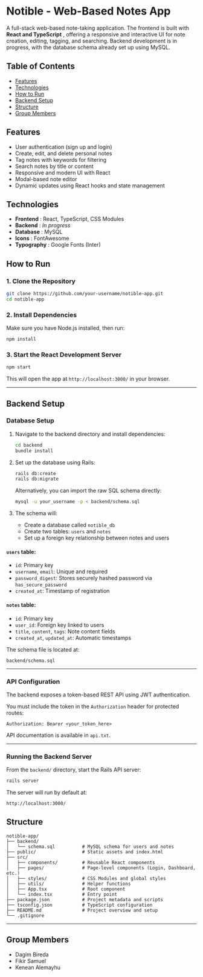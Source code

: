 # Notible - Web-Based Notes App

A full-stack web-based note-taking application. The frontend is built with  **React and TypeScript** , offering a responsive and interactive UI for note creation, editing, tagging, and searching. Backend development is in progress, with the database schema already set up using MySQL.

## Table of Contents

* [Features](#features)
* [Technologies](#technologies)
* [How to Run](#how-to-run)
* [Backend Setup](#backend-setup)
* [Structure](#structure)
* [Group Members](#group-members)

## Features

* User authentication (sign up and login)
* Create, edit, and delete personal notes
* Tag notes with keywords for filtering
* Search notes by title or content
* Responsive and modern UI with React
* Modal-based note editor
* Dynamic updates using React hooks and state management

## Technologies

* **Frontend** : React, TypeScript, CSS Modules
* **Backend** : *In progress*
* **Database** : MySQL
* **Icons** : FontAwesome
* **Typography** : Google Fonts (Inter)

## How to Run

### 1. Clone the Repository

```bash
git clone https://github.com/your-username/notible-app.git
cd notible-app
```

### 2. Install Dependencies

Make sure you have Node.js installed, then run:

```bash
npm install
```

### 3. Start the React Development Server

```bash
npm start
```

This will open the app at `http://localhost:3000/` in your browser.

---

## Backend Setup

### Database Setup

1. Navigate to the backend directory and install dependencies:

   ```bash
   cd backend
   bundle install
   ```

2. Set up the database using Rails:

   ```bash
   rails db:create
   rails db:migrate
   ```

   Alternatively, you can import the raw SQL schema directly:

   ```bash
   mysql -u your_username -p < backend/schema.sql
   ```

3. The schema will:

   * Create a database called `notible_db`
   * Create two tables: `users` and `notes`
   * Set up a foreign key relationship between notes and users

#### `users` table:

* `id`: Primary key  
* `username`, `email`: Unique and required  
* `password_digest`: Stores securely hashed password via `has_secure_password`  
* `created_at`: Timestamp of registration  

#### `notes` table:

* `id`: Primary key  
* `user_id`: Foreign key linked to users  
* `title`, `content`, `tags`: Note content fields  
* `created_at`, `updated_at`: Automatic timestamps  

The schema file is located at:

```
backend/schema.sql
```

---

### API Configuration

The backend exposes a token-based REST API using JWT authentication.

You must include the token in the `Authorization` header for protected routes:

```http
Authorization: Bearer <your_token_here>
```

API documentation is available in `api.txt`.

---

### Running the Backend Server

From the `backend/` directory, start the Rails API server:

```bash
rails server
```

The server will run by default at:

```
http://localhost:3000/
```

## Structure

```plaintext
notible-app/
├── backend/
│   └── schema.sql          # MySQL schema for users and notes
├── public/                 # Static assets and index.html
├── src/
│   ├── components/         # Reusable React components
│   ├── pages/              # Page-level components (Login, Dashboard, etc.)
│   ├── styles/             # CSS Modules and global styles
│   ├── utils/              # Helper functions
│   ├── App.tsx             # Root component
│   └── index.tsx           # Entry point
├── package.json            # Project metadata and scripts
├── tsconfig.json           # TypeScript configuration
├── README.md               # Project overview and setup
└── .gitignore
```

---

## Group Members

* Dagim Bireda
* Fikir Samuel
* Kenean Alemayhu